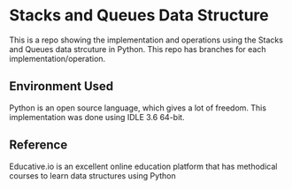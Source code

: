 # Stacks and Queues Data Structure 

This is a repo showing the implementation and operations using the Stacks and Queues data strcuture in Python. This repo has branches for each implementation/operation.

## Environment Used

Python is an open source language, which gives a lot of freedom. This implementation was done using IDLE 3.6 64-bit.

## Reference

Educative.io is an excellent online education platform that has methodical courses to learn data structures using Python 

